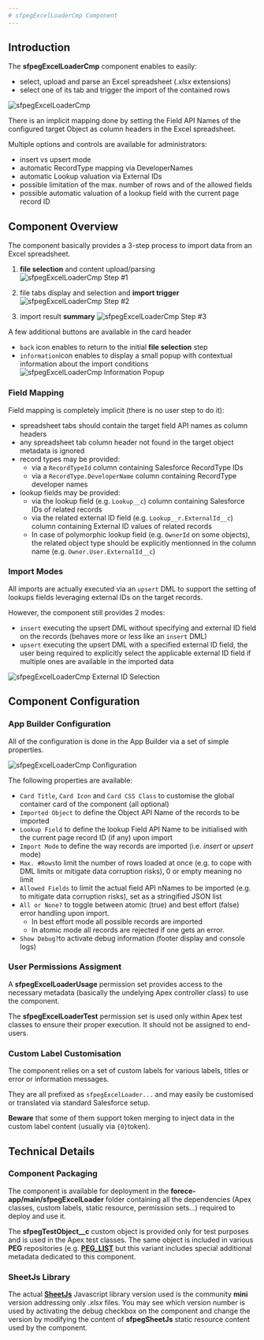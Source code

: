 ```yaml
---
# sfpegExcelLoaderCmp Component
---
```



## Introduction

The **sfpegExcelLoaderCmp** component enables to easily:
* select, upload and parse an Excel spreadsheet (_.xlsx_ extensions)
* select one of its tab and trigger the import of the contained rows

![sfpegExcelLoaderCmp](/media/sfpegExcelLoader.png) 

There is an implicit mapping done by setting the Field API Names of the
configured target Object as column headers in the Excel spreadsheet.

Multiple options and controls are available for administrators:
* insert vs upsert mode
* automatic RecordType mapping via DeveloperNames
* automatic Lookup valuation via External IDs
* possible limitation of the max. number of rows and of the allowed fields
* possible automatic valuation of a lookup field with the current page record ID

## Component Overview

The component basically provides a 3-step process to import data from an Excel spreadsheet.
1. **file selection** and content upload/parsing
![sfpegExcelLoaderCmp Step #1](/media/sfpegExcelLoaderStep1.png)

2. file tabs display and selection and **import trigger**
![sfpegExcelLoaderCmp Step #2](/media/sfpegExcelLoaderStep2.png) 

3. import result **summary**
![sfpegExcelLoaderCmp Step #3](/media/sfpegExcelLoaderStep3.png) 

A few additional buttons are available in the card header
* `back` icon enables to return to the initial **file selection** step
* `information`icon enables to display a small popup with contextual information 
about the import conditions
![sfpegExcelLoaderCmp Information Popup](/media/sfpegExcelLoaderInformation.png) 

### Field Mapping

Field mapping is completely implicit (there is no user step to do it):
* spreadsheet tabs should contain the target field API names as column headers
* any spreadsheet tab column header not found in the target object metadata is ignored
* record types may be provided:
    * via a `RecordTypeId` column containing Salesforce RecordType IDs
    * via a `RecordType.DeveloperName` column containing RecordType developer names
* lookup fields may be provided:
    * via the lookup field (e.g. `Lookup__c`) column containing Salesforce IDs of related records
    * via the related external ID field (e.g. `Lookup__r.ExternalId__c`) column containing External ID values of related records
    * In case of polymorphic lookup field (e.g. `OwnerId` on some objects), the related object type should be explicitly 
    mentionned in the column name (e.g. `Owner.User.ExternalId__c`) 

### Import Modes

All imports are actually executed via an `upsert` DML to support the setting of lookups fields leveraging 
external IDs on the target records.

However, the component still provides 2 modes:
* `insert` executing the upsert DML without specifying and external ID field on the records (behaves 
more or less like an `insert` DML)
* `upsert` executing the upsert DML with a specified external ID field, the user being required to
explicitly select the applicable external ID field if multiple ones are available in the imported data

![sfpegExcelLoaderCmp External ID Selection](/media/sfpegExcelLoaderExtIdSelection.png) 

## Component Configuration
### App Builder Configuration

All of the configuration is done in the App Builder via a set of simple properties.

![sfpegExcelLoaderCmp Configuration](/media/sfpegExcelLoaderConfig.png) 

The following properties are available:
* `Card Title`, `Card Icon` and `Card CSS Class` to customise the global container
card of the component (all optional)
* `Imported Object` to define the Object API Name of the records to be imported
* `Lookup Field` to define the lookup Field API Name to be initialised with the current page
record ID (if any) upon import
* `Import Mode` to define the way records are imported (i.e. _insert_ or _upsert_ mode)
* `Max. #Rows`to limit the number of rows loaded at once (e.g. to cope with DML limits or mitigate
data corruption risks), 0 or empty meaning no limit
* `Allowed Fields` to limit the actual field API nNames to be imported (e.g. to mitigate data corruption
risks), set as a stringified JSON list
* `All or None?` to toggle between atomic (true) and best effort (false) error handling upon import.
    * In best effort mode all possible records are imported
    * In atomic mode all records are rejected if one gets an error. 
* `Show Debug?`to activate debug information (footer display and console logs)

### User Permissions Assigment

A **sfpegExcelLoaderUsage** permission set provides access to the necessary metadata (basically
the undelying Apex controller class) to use the component.

The **sfpegExcelLoaderTest** permission set is used only within Apex test classes to ensure their
proper execution. It should not be assigned to end-users.

### Custom Label Customisation

The component relies on a set of custom labels for various labels, titles or error or information messages.

They are all prefixed as `sfpegExcelLoader...` and may easily be customised or translated via standard 
Salesforce setup.

**Beware** that some of them support token merging to inject data in the custom label content
(usually via `{0}`token).

## Technical Details
### Component Packaging

The component is available for deployment in the **forece-app/main/sfpegExcelLoader** folder
containing all the dependencies (Apex classes, custom labels, static resource, permission sets...)
required to deploy and use it.

The **sfpegTestObject__c** custom object is provided only for test purposes and is used in the 
Apex test classes. The same object is included in various **PEG** repositories
(e.g. **[PEG_LIST](https://github.com/pegros/PEG_LIST)** but this variant includes
special additional metadata dedicated to this component. 

### SheetJs Library

The actual **[SheetJs](https://sheetjs.com/)** Javascript library version used is the 
community **mini** version addressing only _.xlsx_ files. You may see which version number
is used by activating the debug checkbox on the component and change the version by modifying
the content of **sfpegSheetJs** static resource content used by the component.

